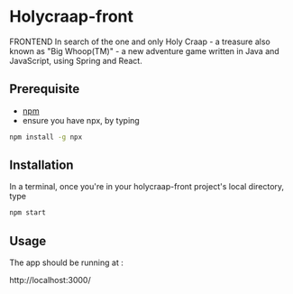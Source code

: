 # Holycraap-front
FRONTEND In search of the one and only Holy Craap - a treasure also known as "Big Whoop(TM)" - a new adventure game written in Java and JavaScript, using Spring and React.

## Prerequisite

- [npm](https://www.npmjs.com/get-npm)
- ensure you have npx, by typing 
```sh
npm install -g npx
```

## Installation

In a terminal, once you're in your holycraap-front project's local directory, type
```sh
npm start
```

## Usage

The app should be running at :

http://localhost:3000/




